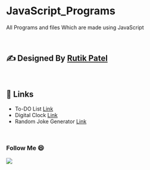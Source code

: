 # JavaScript_Programs
All Programs and files Which are made using JavaScript

<p>&nbsp;</p>

## ✍ Designed By [Rutik Patel](https://rutikkpatel.github.io/Portfolio1/)

<p>&nbsp;</p>

## 🔗 Links
- To-DO List  [Link](https://rutikkpatel.github.io/JavaScript_Programs/JS_ToDo_List1/index.html)
- Digital Clock  [Link](https://rutikkpatel.github.io/JavaScript_Programs/JS_Digital_Clock/index.html)
- Random Joke Generator  [Link](https://rutikkpatel.github.io/JavaScript_Programs/Random%20Joke%20Generator/index.html)


<p>&nbsp;</p>

### Follow Me 😄 
<a href="https://github.com/rutikkpatel" aria-label="Follow @rutikkpatel on GitHub"><img  src="https://img.shields.io/badge/Follow👉-@rutikkpatel-blue?style=for-the-badge"  />
</a>
<br>
